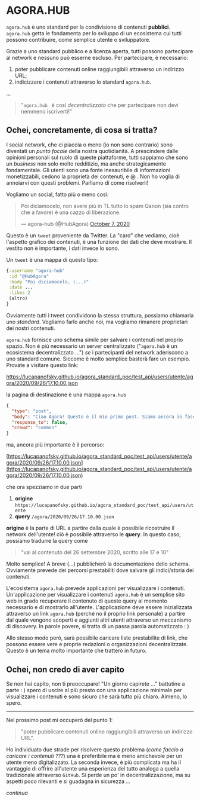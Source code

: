 # AGORA.HUB  

`agora.hub`  è uno standard per la condivisione di contenuti **pubblici**. `agora.hub` getta le fondamenta per lo sviluppo di un ecosistema cui tutti possono contribuire, come semplice utente o sviluppatore. 

Grazie a uno standard pubblico e a licenza aperta, tutti possono partecipare al network e nessuno può esserne escluso. Per partecipare, è necessario: 

1. poter pubblicare contenuti online raggiungibili attraverso un indirizzo URL;
2. indicizzare i contenuti attraverso lo standard `agora.hub`.

...

> "`agora.hub `  è così *decentralizzato* che per partecipare non devi nemmeno iscriverti!" 

## Ochei, concretamente, di cosa si tratta?

I social network, che ci piaccia o meno (io non sono contrario) sono diventati un *punto focale* della nostra quotidianità. A prescindere dalle opinioni personali sul ruolo di queste piattaforme, tutti sappiamo che sono un *business* non solo molto redditizio, ma anche strategicamente fondamentale.  Gli utenti sono una fonte inesauribile di informazioni monetizzabili, cedono la proprietà dei contenuti, e @ . Non ho voglia di annoiarvi con questi problemi. Parliamo di come risolverli! 

Vogliamo un social, fatto più o meno così:

<blockquote class="twitter-tweet"><p lang="it" dir="ltr">Poi diciamocelo, non avere più in TL tutto lo spam Qanon (sia contro che a favore) è una cazzo di liberazione.</p>&mdash; agora-hub (@HubAgora) <a href="https://twitter.com/HubAgora/status/1313898247161864194?ref_src=twsrc%5Etfw">October 7, 2020</a></blockquote> <script async src="https://platform.twitter.com/widgets.js" charset="utf-8"></script>

Questo è un `tweet` proveniente da Twitter. La "card" che vediamo, cioè l'aspetto grafico dei contenuti, è una funzione dei dati che deve mostrare. Il vestito non è importante, i dati invece lo sono.

Un `tweet` è una mappa di questo tipo: 

```clojure
{:username "agora-hub"
 :id "@HubAgora"
 :body "Poi diciamocelo, (...)"
 :date ...
 :likes 2
 (altro)
}
```

Ovviamente tutti i tweet condividono la stessa struttura, possiamo chiamarla uno *standard*. Vogliamo farlo anche noi, ma vogliamo rimanere proprietari dei nostri contenuti. 

`agora.hub` fornisce uno schema simile per salvare i contenuti nel proprio spazio. Non è più necessario un server centralizzato ("`agora.hub` è un ecosistema decentralizzato ...") *se* i partecipanti del network aderiscono a uno standard comune. Siccome è molto semplice basterà fare un esempio. Provate a visitare questo link:

https://lucapanofsky.github.io/agora_standard_poc/test_api/users/utente/agora/2020/09/26/17.10.00.json

la pagina di destinazione è una mappa `agora.hub` 

```json
{
  "type": "post",
  "body": "Ciao Agora! Questo è il mio primo post. Siamo ancora in fase di test.",
  "response_to": false,
  "crowd": "common"
}
```

ma, ancora più importante è il percorso: 

[https://lucapanofsky.github.io/agora_standard_poc/test_api/users/utente/agora/2020/09/26/17.10.00.json](https://lucapanofsky.github.io/agora_standard_poc/test_api/users/utente/agora/2020/09/26/17.10.00.json)

che ora spezziamo in due parti

1. **origine** `https://lucapanofsky.github.io/agora_standard_poc/test_api/users/utente` 
2. **query** `/agora/2020/09/26/17.10.00.json`

**origine** è la parte di URL a partire dalla quale è possibile ricostruire il network dell'utente! ciò è possibile attraverso le **query**. In questo caso, possiamo tradurre la query come

> "vai al contenuto del 26 settembre 2020, scritto alle 17 e 10"

Molto semplice! A breve (...) pubblicherò la documentazione dello schema. Ovviamente prevede dei percorsi prestabiliti dove salvare gli indici/storia dei contenuti. 

L'ecosistema `agora.hub` prevede applicazioni per visualizzare i contenuti. Un'applicazione per visualizzare i contenuti `agora.hub` è un semplice sito web in grado recuperare il contenuto di queste query al momento necessario e di mostrarlo all'utente. L'applicazione deve essere inizializzata attraverso un link `agora.hub` (perché no il proprio link personale) a partire dal quale vengono scoperti e aggiunti altri utenti attraverso un meccanismo di discovery. In parole povere, si tratta di un passa parola automatizzato : ) 

Allo stesso modo però, sarà possibile caricare liste prestabilite di link, che possono essere vere e proprie redazioni o organizzazioni decentralizzate. Questo è un tema molto importante che tratterò in futuro.

## Ochei, non credo di aver capito 

Se non hai capito, non ti preoccupare! "Un giorno capirete ..." battutine a parte : ) spero di uscire al più presto con una applicazione minimale per visualizzare i contenuti e sono sicuro che sarà tutto più chiaro. Almeno, lo spero.

_______________________________

Nel prossimo post mi occuperò del punto 1:

> "poter pubblicare contenuti online raggiungibili attraverso un indirizzo URL". 

Ho individuato due strade per risolvere questo problema (*come faccio a caricare i contenuti ???*) una è preferibile ma è meno amichevole per un utente meno digitalizzato. La seconda invece, è più complicata ma ha il vantaggio di offrire all'utente una esperienza del tutto analoga a quella tradizionale attraverso `GitHub`. Si perde un po' in decentralizzazione, ma su aspetti poco rilevanti e si guadagna in sicurezza ... 

*continua*
